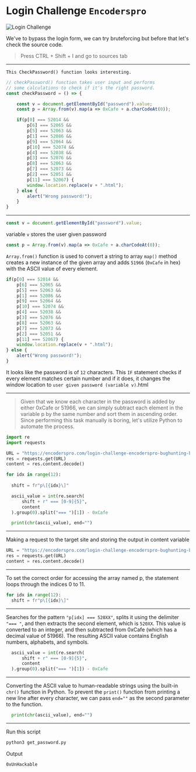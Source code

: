 # Login Challenge `Encoderspro`

![Login Challenge](https://user-images.githubusercontent.com/91981716/219969210-60c75f41-1b0e-41d8-9ddc-02e12e5894cc.png)


We've to bypass the login form, we can try bruteforcing but before that let's check the source code. 

> Press CTRL + Shift + I and go to sources tab
---
`This CheckPassword() function looks interesting.`

```js
// checkPassword() function takes user input and performs
// some calculations to check if it's the right password.
const checkPassword = () => {

    const v = document.getElementById("password").value;
    const p = Array.from(v).map(a => 0xCafe + a.charCodeAt(0));

    if(p[0] === 52014 &&
        p[6] === 52065 &&
        p[5] === 52063 &&
        p[1] === 52086 &&
        p[9] === 52064 &&
        p[10] === 52074 &&
        p[4] === 52038 &&
        p[3] === 52076 &&
        p[8] === 52063 &&
        p[7] === 52073 &&
        p[2] === 52051 &&
        p[11] === 52067) {
        window.location.replace(v + ".html");
    } else {
        alert("Wrong password!");
    }
}
```
---
```js
const v = document.getElementById("password").value;
```
 variable `v` stores the user given password

```js
const p = Array.from(v).map(a => 0xCafe + a.charCodeAt(0));
```
`Array.from()` function is used to convert a string to array `map()` method creates a new instance of the given array and adds `51966` (`0xCafe` in hex) with the ASCII value of every element.

```js
if(p[0] === 52014 &&
    p[6] === 52065 &&
    p[5] === 52063 &&
    p[1] === 52086 &&
    p[9] === 52064 &&
    p[10] === 52074 &&
    p[4] === 52038 &&
    p[3] === 52076 &&
    p[8] === 52063 &&
    p[7] === 52073 &&
    p[2] === 52051 &&
    p[11] === 52067) {
    window.location.replace(v + ".html");
} else {
    alert("Wrong password!");
}
```
It looks like the password is of `12` characters. This `IF` statement checks if every element matches certain number and if it does, it changes the window location to `user given password (variable v)`.html

---

> Given that we know each character in the password is added by either 0xCafe or 51966, we can simply subtract each element in the variable p by the same number and sort them in ascending order. Since performing this task manually is boring, let's utilize Python to automate the process.

```py
import re
import requests

URL = "https://encoderspro.com/login-challenge-encoderspro-bughunting-batch/"
res = requests.get(URL)
content = res.content.decode()

for idx in range(12):
	
  shift = fr"p\[{idx}\]" 

  ascii_value = int(re.search(
      shift + r" === [0-9]{5}", 
      content
  ).group(0).split("=== ")[1]) - 0xCafe

  print(chr(ascii_value), end="")
```

---

Making a request to the target site and storing the output in content variable
```py
URL = "https://encoderspro.com/login-challenge-encoderspro-bughunting-batch/"
res = requests.get(URL)
content = res.content.decode()
```
***

To set the correct order for accessing the array named p, the statement loops through the indices 0 to 11.
```py
for idx in range(12):
  shift = fr"p\[{idx}\]" 
```
***
Searches for the pattern `"p[idx] === 520XX"`, splits it using the delimiter `"=== "`, and then extracts the second element, which is `520XX`. This value is converted to an integer, and then subtracted from 0xCafe (which has a decimal value of 51966). The resulting ASCII value contains English numbers, alphabets, and symbols. 
```py
  ascii_value = int(re.search(
      shift + r" === [0-9]{5}", 
      content
  ).group(0).split("=== ")[1]) - 0xCafe
```
***
Converting the ASCII value to human-readable strings using the built-in `chr()` function in Python. To prevent the `print()` function from printing a new line after every character, we can pass `end=""` as the second parameter to the function.
```py
  print(chr(ascii_value), end="")
```

----
Run this script
```sh
python3 get_password.py
```
Output
```sh
0xUnHackable
```
